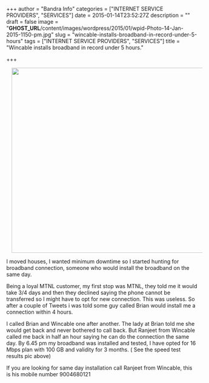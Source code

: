 +++
author = "Bandra Info"
categories = ["INTERNET SERVICE PROVIDERS", "SERVICES"]
date = 2015-01-14T23:52:27Z
description = ""
draft = false
image = "__GHOST_URL__/content/images/wordpress/2015/01/wpid-Photo-14-Jan-2015-1150-pm.jpg"
slug = "wincable-installs-broadband-in-record-under-5-hours"
tags = ["INTERNET SERVICE PROVIDERS", "SERVICES"]
title = "Wincable installs broadband in record under 5 hours."

+++


<div class="separator" style="clear: both; text-align: center;"><a href="https://i2.wp.com/bandra.info/wp-content/uploads/2015/01/wpid-Photo-20150114235212270.jpg?ssl=1" target="_blank" style="margin-left: 1em; margin-right: 1em;"><img loading="lazy" src="https://i2.wp.com/bandra.info/wp-content/uploads/2015/01/wpid-Photo-20150114235212270.jpg?resize=650%2C487&#038;ssl=1" id="blogsy-1421259765208.2537" class="aligncenter" alt="" width="650" height="487"  data-recalc-dims="1"></a></div>
<p> I moved houses, I wanted minimum downtime so I started hunting for broadband connection, someone who would install the broadband on the same day. </p>
<p>Being a loyal MTNL customer, my first stop was MTNL, they told me it would take 3/4 days and then they declined saying the phone cannot be transferred so I might have to opt for new connection. This was useless. So after a couple of Tweets i was told some guy called Brian would install me a connection within 4 hours. </p>
<p>I called Brian and Wincable one after another. The lady at Brian told me she would get back and never bothered to call back. But Ranjeet from Wincable called me back in half an hour saying he can do the connection the same day. By 6.45 pm my broadband was installed and tested, I have opted for 16 Mbps plan with 100 GB and validity for 3 months. ( See the speed test results pic above) </p>
<p>If you are looking for same day installation call Ranjeet from Wincable, this is his mobile number 9004680121 </p>
<p>&nbsp;</p>



